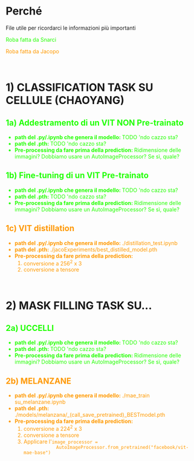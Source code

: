 

<style>
  jacopo {
    color: #F90;
  }
  snarci {
    color: #2F0;
  }
</style>

# Perché
File utile per ricordarci le informazioni più importanti

<snarci>Roba fatta da Snarci</snarci>

<jacopo>Roba fatta da Jacopo</jacopo>

<br>

# 1) CLASSIFICATION TASK SU CELLULE (CHAOYANG)
<!-- <details> -->


<snarci>

## 1a) Addestramento di un VIT NON Pre-trainato
<ul>
    <li><b>path del .py/.ipynb che genera il modello: </b>TODO 'ndo cazzo sta?</li>
    <li><b>path del .pth: </b>TODO 'ndo cazzo sta?</li>
    <li><b>Pre-processing da fare prima della prediction: </b>Ridimensione delle immagini? Dobbiamo usare un AutoImageProcessor? Se sì, quale?</li>
</ul>


## 1b) Fine-tuning di un VIT Pre-trainato
<ul>
    <li><b>path del .py/.ipynb che genera il modello: </b>TODO 'ndo cazzo sta?</li>
    <li><b>path del .pth: </b>TODO 'ndo cazzo sta?</li>
    <li><b>Pre-processing da fare prima della prediction: </b>Ridimensione delle immagini? Dobbiamo usare un AutoImageProcessor? Se sì, quale?</li>
</ul>
</snarci>

<jacopo>

## 1c) VIT distillation
<ul>
    <li><b>path del .py/.ipynb che genera il modello: </b>./distillation_test.ipynb</li>
    <li><b>path del .pth: </b>./jacoExperiments/best_distilled_model.pth</li>
    <li><b>Pre-processing da fare prima della prediction: </b>
        <ol>
            <li>conversione a 256<sup>2</sup> x 3</li>
            <li>conversione a tensore
        </ol>
    </li>
</ul>
<!-- </details> -->
</jacopo>

<br>

# 2) MASK FILLING TASK SU...

<snarci>

## 2a) UCCELLI
<ul>
    <li><b>path del .py/.ipynb che genera il modello: </b>TODO 'ndo cazzo sta?</li>
    <li><b>path del .pth: </b>TODO 'ndo cazzo sta?</li>
    <li><b>Pre-processing da fare prima della prediction: </b>Ridimensione delle immagini? Dobbiamo usare un AutoImageProcessor? Se sì, quale?</li>
</ul>
<snarci>

<jacopo>

## 2b) MELANZANE
<ul>
    <li><b>path del .py/.ipynb che genera il modello: </b>./mae_train su_melanzane.ipynb</li>
    <li><b>path del .pth: </b>./models/melanzana/_(call_save_pretrained)_BESTmodel.pth</li>
    <li><b>Pre-processing da fare prima della prediction: </b>
        <ol>
            <li>conversione a 224<sup>2</sup> x 3</li>
            <li>conversione a tensore</li>
            <li>Applicare l'<code>image_processor =
            AutoImageProcessor.from_pretrained("facebook/vit-mae-base") </code></li>
        </ol>
    </li>
</ul>
</jacopo>




